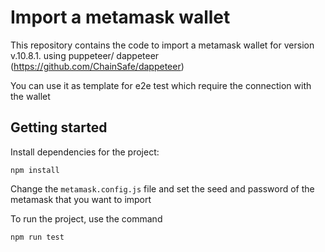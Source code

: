 # Import a metamask wallet
 
This repository contains the code to import a metamask wallet for version v.10.8.1. using puppeteer/ dappeteer (https://github.com/ChainSafe/dappeteer)

You can use it as template for e2e test which require the connection with the wallet


## Getting started

Install dependencies for the project:
```
npm install
```

Change the `metamask.config.js` file and set the seed and password of the metamask that you want to import


To run the project, use the command
```
npm run test
```
